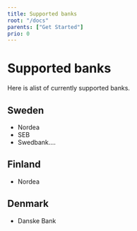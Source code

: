 ```yaml
---
title: Supported banks
root: "/docs"
parents: ["Get Started"]
prio: 0
---
```


# Supported banks

Here is alist of currently supported banks.

## Sweden

- Nordea
- SEB
- Swedbank....

## Finland

- Nordea

## Denmark

- Danske Bank
